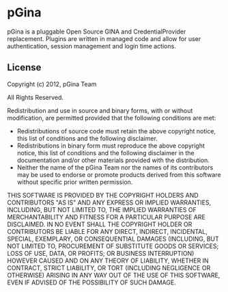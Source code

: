 # pGina

pGina is a pluggable Open Source GINA and CredentialProvider replacement.  Plugins are written in managed code and allow for user authentication, session management and login time actions.

## License

Copyright (c) 2012, pGina Team

All Rights Reserved.

Redistribution and use in source and binary forms, with or without modification, are permitted provided that the following conditions are met:

 * Redistributions of source code must retain the above copyright notice, this list of conditions and the following disclaimer.
 * Redistributions in binary form must reproduce the above copyright notice, this list of conditions and the following disclaimer in the documentation and/or other materials provided with the distribution.
 * Neither the name of the pGina Team nor the names of its contributors may be used to endorse or promote products derived from this software without specific prior written permission.

THIS SOFTWARE IS PROVIDED BY THE COPYRIGHT HOLDERS AND CONTRIBUTORS "AS IS" AND	ANY EXPRESS OR IMPLIED WARRANTIES, INCLUDING, BUT NOT LIMITED TO, THE IMPLIED	WARRANTIES OF MERCHANTABILITY AND FITNESS FOR A PARTICULAR PURPOSE ARE DISCLAIMED. IN NO EVENT SHALL THE COPYRIGHT HOLDER OR CONTRIBUTORS BE LIABLE FOR ANY DIRECT, INDIRECT, INCIDENTAL, SPECIAL, EXEMPLARY, OR CONSEQUENTIAL DAMAGES (INCLUDING, BUT NOT LIMITED TO, PROCUREMENT OF SUBSTITUTE GOODS OR SERVICES; LOSS OF USE, DATA, OR PROFITS; OR BUSINESS INTERRUPTION) HOWEVER CAUSED AND ON ANY THEORY OF LIABILITY, WHETHER IN CONTRACT, STRICT LIABILITY, OR TORT (INCLUDING NEGLIGENCE OR OTHERWISE) ARISING IN ANY WAY OUT OF THE USE OF THIS SOFTWARE, EVEN IF ADVISED OF THE POSSIBILITY OF SUCH DAMAGE.
